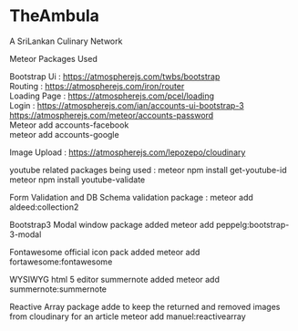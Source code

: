 # TheAmbula
A SriLankan Culinary Network 


Meteor Packages Used 

Bootstrap Ui : https://atmospherejs.com/twbs/bootstrap </br>
Routing : https://atmospherejs.com/iron/router </br>
Loading Page : https://atmospherejs.com/pcel/loading </br>
Login :  https://atmospherejs.com/ian/accounts-ui-bootstrap-3 </br>
         https://atmospherejs.com/meteor/accounts-password </br>
         Meteor add accounts-facebook </br>
         meteor add accounts-google </br>

Image Upload : https://atmospherejs.com/lepozepo/cloudinary

youtube related packages being used :
    meteor npm install get-youtube-id
    meteor npm install youtube-validate

Form Validation and DB Schema validation package :
    meteor add aldeed:collection2

Bootstrap3 Modal window package added
    meteor add peppelg:bootstrap-3-modal

Fontawesome official icon pack added
    meteor add fortawesome:fontawesome

WYSIWYG html 5 editor summernote added
    meteor add summernote:summernote

Reactive Array package adde to keep the returned and removed images from
cloudinary for an article
    meteor add manuel:reactivearray